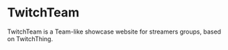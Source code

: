 TwitchTeam
==========

TwitchTeam is a Team-like showcase website for streamers groups, based on TwitchThing.
